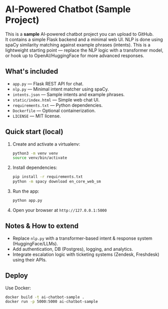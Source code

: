 # AI-Powered Chatbot (Sample Project)

This is a **sample** AI-powered chatbot project you can upload to GitHub.  
It contains a simple Flask backend and a minimal web UI. NLP is done using spaCy similarity matching against example phrases (intents). This is a lightweight starting point — replace the NLP logic with a transformer model, or hook up to OpenAI/HuggingFace for more advanced responses.

## What's included
- `app.py` — Flask REST API for chat.
- `nlp.py` — Minimal intent matcher using spaCy.
- `intents.json` — Sample intents and example phrases.
- `static/index.html` — Simple web chat UI.
- `requirements.txt` — Python dependencies.
- `Dockerfile` — Optional containerization.
- `LICENSE` — MIT license.

## Quick start (local)
1. Create and activate a virtualenv:
   ```bash
   python3 -m venv venv
   source venv/bin/activate
   ```
2. Install dependencies:
   ```bash
   pip install -r requirements.txt
   python -m spacy download en_core_web_sm
   ```
3. Run the app:
   ```bash
   python app.py
   ```
4. Open your browser at `http://127.0.0.1:5000`

## Notes & How to extend
- Replace `nlp.py` with a transformer-based intent & response system (HuggingFace/LLMs).
- Add authentication, DB (Postgres), logging, and analytics.
- Integrate escalation logic with ticketing systems (Zendesk, Freshdesk) using their APIs.

## Deploy
Use Docker:
```bash
docker build -t ai-chatbot-sample .
docker run -p 5000:5000 ai-chatbot-sample
```
